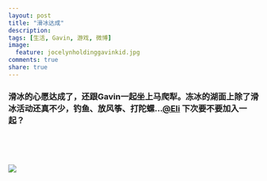 ```yaml
---
layout: post
title: "滑冰达成"
description: 
tags: [生活, Gavin, 游戏, 微博]
image:
  feature: jocelynholdinggavinkid.jpg
comments: true
share: true
---
```


### 滑冰的心愿达成了，还跟Gavin一起坐上马爬犁。冻冰的湖面上除了滑冰活动还真不少，钓鱼、放风筝、打陀螺...[@Eli](http://quxiaofeng.me) 下次要不要加入一起？ ###

<figure class="third">
	<img src="http://i.imgur.com/GfLdUhF.jpg" alt="">
	<img src="http://i.imgur.com/t5t3Zln.jpg" alt="">
	<img src="http://i.imgur.com/lelC23Y.jpg" alt="">
</figure>

<figure class="half">
	<img src="http://i.imgur.com/K6d7msL.jpg" alt="">
	<img src="http://i.imgur.com/b4r5rhq.jpg" alt="">
</figure>

![](http://i.imgur.com/v500TIK.jpg)

<figure class="third">
	<img src="http://i.imgur.com/F1817nf.jpg" alt="">
	<img src="http://i.imgur.com/D6UGTMt.jpg" alt="">
	<img src="http://i.imgur.com/yH04h7S.jpg" alt="">
</figure>
